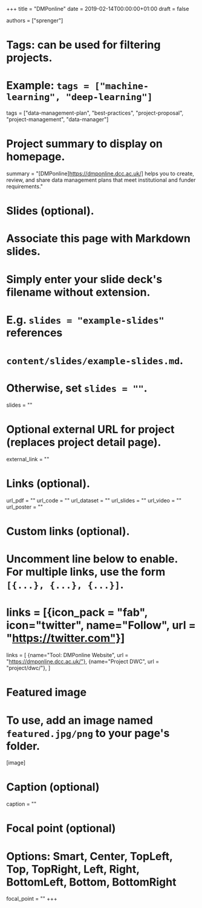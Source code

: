 +++
title = "DMPonline"
date = 2019-02-14T00:00:00+01:00
draft = false

authors = ["sprenger"]

# Tags: can be used for filtering projects.
# Example: `tags = ["machine-learning", "deep-learning"]`
tags = ["data-management-plan", "best-practices", "project-proposal", "project-management", "data-manager"]

# Project summary to display on homepage.
summary = "[DMPonline]https://dmponline.dcc.ac.uk/] helps you to create, review, and share data management plans that meet institutional and funder requirements."

# Slides (optional).
#   Associate this page with Markdown slides.
#   Simply enter your slide deck's filename without extension.
#   E.g. `slides = "example-slides"` references 
#   `content/slides/example-slides.md`.
#   Otherwise, set `slides = ""`.
slides = ""

# Optional external URL for project (replaces project detail page).
external_link = ""

# Links (optional).
url_pdf = ""
url_code = ""
url_dataset = ""
url_slides = ""
url_video = ""
url_poster = ""

# Custom links (optional).
#   Uncomment line below to enable. For multiple links, use the form `[{...}, {...}, {...}]`.
# links = [{icon_pack = "fab", icon="twitter", name="Follow", url = "https://twitter.com"}]
links = [
{name="Tool: DMPonline Website", url = "https://dmponline.dcc.ac.uk/"},
{name="Project DWC", url = "project/dwc/"},
]


# Featured image
# To use, add an image named `featured.jpg/png` to your page's folder. 
[image]
  # Caption (optional)
  caption = ""

  # Focal point (optional)
  # Options: Smart, Center, TopLeft, Top, TopRight, Left, Right, BottomLeft, Bottom, BottomRight
  focal_point = ""
+++
